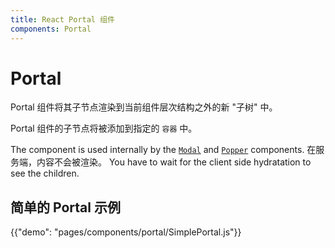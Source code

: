 ```yaml
---
title: React Portal 组件
components: Portal
---
```


# Portal

<p class="description">Portal 组件将其子节点渲染到当前组件层次结构之外的新 "子树" 中。</p>

Portal 组件的子节点将被添加到指定的 `容器` 中。

The component is used internally by the [`Modal`](/components/modal/) and [`Popper`](/components/popper/) components. 在服务端，内容不会被渲染。 You have to wait for the client side hydratation to see the children.

## 简单的 Portal 示例

{{"demo": "pages/components/portal/SimplePortal.js"}}